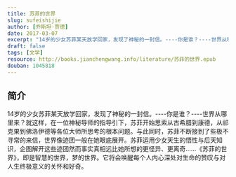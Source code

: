 ```yaml
---
title: 苏菲的世界
slug: sufeishijie
author: [乔斯坦·贾德]
date: 2017-03-07
excerpt: "14岁的少女苏菲某天放学回家，发现了神秘的一封信。----你是谁？----世界从哪里来？"
draft: false
tags: [文学]
resource: http://books.jianchengwang.info/literature/苏菲的世界.epub
douban: 1045818
---
```


## 简介

14岁的少女苏菲某天放学回家，发现了神秘的一封信。----你是谁？----世界从哪里来？就这样，在一位神秘导师的指导引下，苏菲开始思索从古希腊到康德，从祁克果到佛洛伊德等各位大师所思考的根本问题。与此同时，苏菲不断接到了些极不寻常的来信，世界像迹团一般在她眼底展开。苏菲运用少女天生的悟性与后天知识，企图解开这些迹团然而事实真相远比她所想的更怪异、更离奇……《苏菲的世界》，即是智慧的世界，梦的世界。它将会唤醒每个人内心深处对生命的赞叹与对人生终极意义的关怀和好奇。